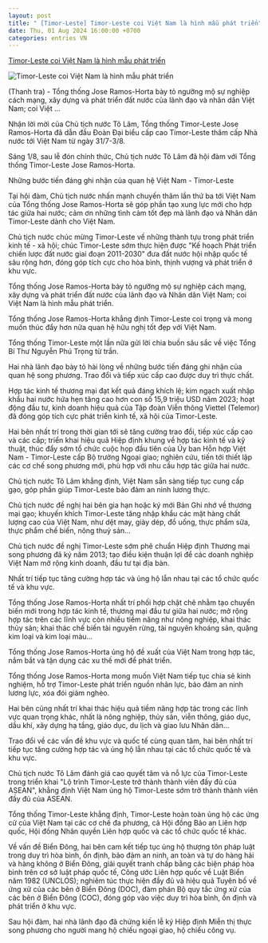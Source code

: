 ```yaml
---
layout: post
title: " [Timor-Leste] Timor-Leste coi Việt Nam là hình mẫu phát triển"
date: Thu, 01 Aug 2024 16:00:00 +0700
categories: entries VN
---
```

[Timor-Leste coi Việt Nam là hình mẫu phát triển](https://thanhtra.com.vn/chinh-tri/doi-ngoai/timor-leste-coi-viet-nam-la-hinh-mau-phat-trien-228606.html)

![Timor-Leste coi Việt Nam là hình mẫu phát triển](https://thanhtra.com.vn/data/images/0/2024/08/01/thanhluong/ason.jpg?w=800)

(Thanh tra) - Tổng thống Jose Ramos-Horta bày tỏ ngưỡng mộ sự nghiệp cách mạng, xây dựng và phát triển đất nước của lãnh đạo và nhân dân Việt Nam; coi Việt ...

Nhận lời mời của Chủ tịch nước Tô Lâm, Tổng thống Timor-Leste Jose Ramos-Horta đã dẫn đầu Đoàn Đại biểu cấp cao Timor-Leste thăm cấp Nhà nước tới Việt Nam từ ngày 31/7-3/8.

Sáng 1/8, sau lễ đón chính thức, Chủ tịch nước Tô Lâm đã hội đàm với Tổng thống Timor-Leste Jose Ramos-Horta.

Những bước tiến đáng ghi nhận của quan hệ Việt Nam - Timor-Leste

Tại hội đàm, Chủ tịch nước nhấn mạnh chuyến thăm lần thứ ba tới Việt Nam của Tổng thống Jose Ramos-Horta sẽ góp phần tạo xung lực mới cho hợp tác giữa hai nước; cảm ơn những tình cảm tốt đẹp mà lãnh đạo và Nhân dân Timor-Leste dành cho Việt Nam.

Chủ tịch nước chúc mừng Timor-Leste về những thành tựu trong phát triển kinh tế - xã hội; chúc Timor-Leste sớm thực hiện được "Kế hoạch Phát triển chiến lược đất nước giai đoạn 2011-2030" đưa đất nước hội nhập quốc tế sâu rộng hơn, đóng góp tích cực cho hòa bình, thịnh vượng và phát triển ở khu vực.

Tổng thống Jose Ramos-Horta bày tỏ ngưỡng mộ sự nghiệp cách mạng, xây dựng và phát triển đất nước của lãnh đạo và Nhân dân Việt Nam; coi Việt Nam là hình mẫu phát triển.

Tổng thống Jose Ramos-Horta khẳng định Timor-Leste coi trọng và mong muốn thúc đẩy hơn nữa quan hệ hữu nghị tốt đẹp với Việt Nam.

Tổng thống Timor-Leste một lần nữa gửi lời chia buồn sâu sắc về việc Tổng Bí Thư Nguyễn Phú Trọng từ trần.

Hai nhà lãnh đạo bày tỏ hài lòng về những bước tiến đáng ghi nhận của quan hệ song phương. Trao đổi và tiếp xúc cấp cao được duy trì thực chất.

Hợp tác kinh tế thương mại đạt kết quả đáng khích lệ; kim ngạch xuất nhập khẩu hai nước hứa hẹn tăng cao hơn con số 15,9 triệu USD năm 2023; hoạt động đầu tư, kinh doanh hiệu quả của Tập đoàn Viễn thông Viettel (Telemor) đã đóng góp tích cực phát triển kinh tế, xã hội của Timor-Leste.



Hai bên nhất trí trong thời gian tới sẽ tăng cường trao đổi, tiếp xúc cấp cao và các cấp; triển khai hiệu quả Hiệp định khung về hợp tác kinh tế và kỹ thuật, thúc đẩy sớm tổ chức cuộc họp đầu tiên của Ủy ban Hỗn hợp Việt Nam - Timor-Leste cấp Bộ trưởng Ngoại giao; nghiên cứu, tiến tới thiết lập các cơ chế song phương mới, phù hợp với nhu cầu hợp tác giữa hai nước.

Chủ tịch nước Tô Lâm khẳng định, Việt Nam sẵn sàng tiếp tục cung cấp gạo, góp phần giúp Timor-Leste bảo đảm an ninh lương thực.

Chủ tịch nước đề nghị hai bên gia hạn hoặc ký mới Bản Ghi nhớ về thương mại gạo; khuyến khích Timor-Leste tăng nhập khẩu các mặt hàng chất lượng cao của Việt Nam, như dệt may, giày dép, đồ uống, thực phẩm sữa, thực phẩm chế biến, nông thuỷ sản...

Chủ tịch nước đề nghị Timor-Leste sớm phê chuẩn Hiệp định Thương mại song phương đã ký năm 2013; tạo điều kiện thuận lợi để các doanh nghiệp Việt Nam mở rộng kinh doanh, đầu tư tại địa bàn.

Nhất trí tiếp tục tăng cường hợp tác và ủng hộ lẫn nhau tại các tổ chức quốc tế và khu vực.

Tổng thống Jose Ramos-Horta nhất trí phối hợp chặt chẽ nhằm tạo chuyển biến mới trong hợp tác kinh tế, thương mại đầu tư giữa hai nước; mở rộng hợp tác trên các lĩnh vực còn nhiều tiềm năng như nông nghiệp, khai thác thủy sản; khai thác chế biến tài nguyên rừng, tài nguyên khoáng sản, quặng kim loại và kim loại màu...

Tổng thống Jose Ramos-Horta ủng hộ đề xuất của Việt Nam trong hợp tác, nắm bắt và tận dụng các xu thế mới để phát triển.

Tổng thống Jose Ramos-Horta mong muốn Việt Nam tiếp tục chia sẻ kinh nghiệm, hỗ trợ Timor-Leste phát triển nguồn nhân lực, bảo đảm an ninh lương lực, xóa đói giảm nghèo.

Hai bên cũng nhất trí khai thác hiệu quả tiềm năng hợp tác trong các lĩnh vực quan trọng khác, nhất là nông nghiệp, thủy sản, viễn thông, giáo dục, dầu khí, xây dựng hạ tầng, giáo dục, du lịch và giao lưu Nhân dân...

Trao đổi về các vấn đề khu vực và quốc tế cùng quan tâm, hai bên nhất trí tiếp tục tăng cường hợp tác và ủng hộ lẫn nhau tại các tổ chức quốc tế và khu vực.

Chủ tịch nước Tô Lâm đánh giá cao quyết tâm và nỗ lực của Timor-Leste trong triển khai "Lộ trình Timor-Leste trở thành thành viên đầy đủ của ASEAN", khẳng định Việt Nam ủng hộ Timor-Leste sớm trở thành thành viên đầy đủ của ASEAN.

Tổng thống Timor-Leste khẳng định, Timor-Leste hoàn toàn ủng hộ các ứng cử của Việt Nam tại các cơ chế đa phương, cả Hội đồng Bảo an Liên hợp quốc, Hội đồng Nhân quyền Liên hợp quốc và các tổ chức quốc tế khác.

Về vấn đề Biển Đông, hai bên cam kết tiếp tục ủng hộ thượng tôn pháp luật trong duy trì hòa bình, ổn định, bảo đảm an ninh, an toàn và tự do hàng hải và hàng không ở Biển Đông, giải quyết tranh chấp bằng các biện pháp hòa bình trên cơ sở luật pháp quốc tế, Công ước Liên hợp quốc về Luật Biển năm 1982 (UNCLOS); nghiêm túc thực hiện đầy đủ và hiệu quả Tuyên bố về ứng xử của các bên ở Biển Đông (DOC), đàm phán Bộ quy tắc ứng xử của các bên ở Biển Đông (COC), đóng góp vào việc duy trì hòa bình, ổn định và phát triển ở khu vực.

Sau hội đàm, hai nhà lãnh đạo đã chứng kiến lễ ký Hiệp định Miễn thị thực song phương cho người mang hộ chiếu ngoại giao, hộ chiếu công vụ.

